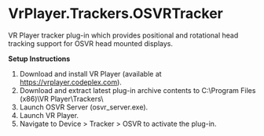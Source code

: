 # VrPlayer.Trackers.OSVRTracker
VR Player tracker plug-in which provides positional and rotational head tracking support for OSVR head mounted displays.

**Setup Instructions**

1. Download and install VR Player (available at https://vrplayer.codeplex.com).
2. Download and extract latest plug-in archive contents to C:\Program Files (x86)\VR Player\Trackers\
3. Launch OSVR Server (osvr_server.exe).
4. Launch VR Player.
5. Navigate to Device > Tracker > OSVR to activate the plug-in.
